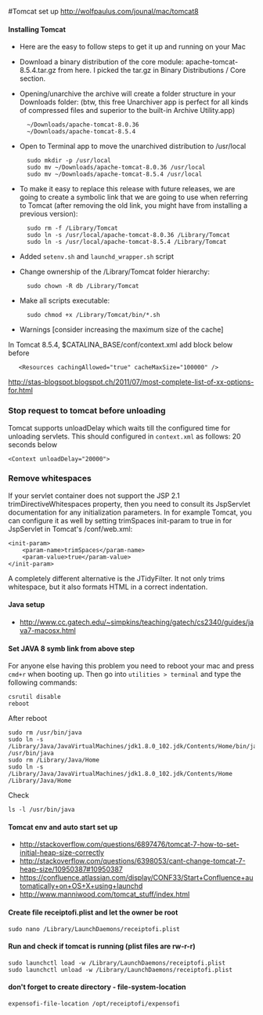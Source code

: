 #Tomcat set up
http://wolfpaulus.com/jounal/mac/tomcat8

#### Installing Tomcat
- Here are the easy to follow steps to get it up and running on your Mac
- Download a binary distribution of the core module: apache-tomcat-8.5.4.tar.gz from here. I picked the tar.gz in Binary Distributions / Core section.
- Opening/unarchive the archive will create a folder structure in your Downloads folder: (btw, this free Unarchiver app is perfect for all kinds of compressed files and superior to the built-in Archive Utility.app)

        ~/Downloads/apache-tomcat-8.0.36
        ~/Downloads/apache-tomcat-8.5.4
    
- Open to Terminal app to move the unarchived distribution to /usr/local

        sudo mkdir -p /usr/local
        sudo mv ~/Downloads/apache-tomcat-8.0.36 /usr/local
        sudo mv ~/Downloads/apache-tomcat-8.5.4 /usr/local
    
- To make it easy to replace this release with future releases, we are going to create a symbolic link that we are going to use when referring to Tomcat (after removing the old link, you might have from installing a previous version):

        sudo rm -f /Library/Tomcat
        sudo ln -s /usr/local/apache-tomcat-8.0.36 /Library/Tomcat
        sudo ln -s /usr/local/apache-tomcat-8.5.4 /Library/Tomcat
    
- Added `setenv.sh` and `launchd_wrapper.sh` script
- Change ownership of the /Library/Tomcat folder hierarchy:

        sudo chown -R db /Library/Tomcat
    
- Make all scripts executable:

        sudo chmod +x /Library/Tomcat/bin/*.sh
        
- Warnings [consider increasing the maximum size of the cache]
       
In Tomcat 8.5.4, $CATALINA_BASE/conf/context.xml add block below before </Context>
       
       <Resources cachingAllowed="true" cacheMaxSize="100000" />

http://stas-blogspot.blogspot.ch/2011/07/most-complete-list-of-xx-options-for.html

### Stop request to tomcat before unloading
Tomcat supports unloadDelay which waits till the configured time for unloading servlets.
This should configured in `context.xml` as follows: 20 seconds below

    <Context unloadDelay="20000">

### Remove whitespaces
If your servlet container does not support the JSP 2.1 trimDirectiveWhitespaces property, then you need to consult its
JspServlet documentation for any initialization parameters. In for example Tomcat, you can configure it as well by
setting trimSpaces init-param to true in for JspServlet in Tomcat's /conf/web.xml:

    <init-param>
        <param-name>trimSpaces</param-name>
        <param-value>true</param-value>
    </init-param>

A completely different alternative is the JTidyFilter. It not only trims whitespace, but it also formats HTML in a
correct indentation.

#### Java setup
- http://www.cc.gatech.edu/~simpkins/teaching/gatech/cs2340/guides/java7-macosx.html

#### Set JAVA 8 symb link from above step

For anyone else having this problem you need to reboot your mac and press `cmd+r` when booting up. 
Then go into `utilities > terminal` and type the following commands:

    csrutil disable
    reboot 

After reboot

    sudo rm /usr/bin/java
    sudo ln -s /Library/Java/JavaVirtualMachines/jdk1.8.0_102.jdk/Contents/Home/bin/java /usr/bin/java
    sudo rm /Library/Java/Home
    sudo ln -s /Library/Java/JavaVirtualMachines/jdk1.8.0_102.jdk/Contents/Home /Library/Java/Home
    
Check
    
    ls -l /usr/bin/java

#### Tomcat env and auto start set up
- http://stackoverflow.com/questions/6897476/tomcat-7-how-to-set-initial-heap-size-correctly
- http://stackoverflow.com/questions/6398053/cant-change-tomcat-7-heap-size/10950387#10950387
- https://confluence.atlassian.com/display/CONF33/Start+Confluence+automatically+on+OS+X+using+launchd
- http://www.manniwood.com/tomcat_stuff/index.html

#### Create file receiptofi.plist and let the owner be root

    sudo nano /Library/LaunchDaemons/receiptofi.plist

#### Run and check if tomcat is running (plist files are rw-r-r)

    sudo launchctl load -w /Library/LaunchDaemons/receiptofi.plist
    sudo launchctl unload -w /Library/LaunchDaemons/receiptofi.plist

#### don't forget to create directory - file-system-location

    expensofi-file-location /opt/receiptofi/expensofi
